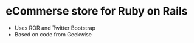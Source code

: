eCommerse store for Ruby on Rails
======
* Uses ROR and Twitter Bootstrap
* Based on code from Geekwise 

